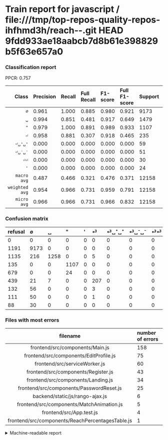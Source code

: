 # Train report for javascript / file:///tmp/top-repos-quality-repos-ihfhmd3h/reach--.git HEAD 9fdd933ae18aabcb7d8b61e398829b5f63e657a0

### Classification report

PPCR: 0.757

| Class | Precision | Recall | Full Recall | F1-score | Full F1-score | Support | Full Support | PPCR |
|------:|:----------|:-------|:------------|:---------|:---------|:--------|:-------------|:-----|
| `∅` | 0.961| 1.000| 0.885| 0.980| 0.921| 9173| 10364| 0.885 |
| `␣` | 0.994| 0.851| 0.481| 0.917| 0.649| 1479| 2614| 0.566 |
| `"` | 0.979| 1.000| 0.891| 0.989| 0.933| 1107| 1242| 0.891 |
| `⏎` | 0.958| 0.881| 0.307| 0.918| 0.465| 235| 674| 0.349 |
| `⏎␣⁺␣⁺` | 0.000| 0.000| 0.000| 0.000| 0.000| 59| 191| 0.309 |
| `⏎␣⁻␣⁻` | 0.000| 0.000| 0.000| 0.000| 0.000| 51| 162| 0.315 |
| `⏎⏎` | 0.000| 0.000| 0.000| 0.000| 0.000| 30| 118| 0.254 |
| `'` | 0.000| 0.000| 0.000| 0.000| 0.000| 24| 703| 0.034 |
| `macro avg` | 0.487| 0.466| 0.321| 0.476| 0.371| 12158| 16068| 0.757 |
| `weighted avg` | 0.954| 0.966| 0.731| 0.959| 0.791| 12158| 16068| 0.757 |
| `micro avg` | 0.966| 0.966| 0.731| 0.966| 0.832| 12158| 16068| 0.757 |

### Confusion matrix

|refusal|  ∅| ␣| "| '| ⏎| ⏎␣⁺␣⁺| ⏎␣⁻␣⁻| ⏎⏎| 
|:---|:---|:---|:---|:---|:---|:---|:---|:---|
|0 |0 |0 |0 |0 |0 |0 |0 |0 |
|1191 |9173 |0 |0 |0 |0 |0 |0 |0 |
|1135 |216 |1258 |0 |0 |5 |0 |0 |0 |
|135 |0 |0 |1107 |0 |0 |0 |0 |0 |
|679 |0 |0 |24 |0 |0 |0 |0 |0 |
|439 |21 |7 |0 |0 |207 |0 |0 |0 |
|132 |56 |0 |0 |0 |3 |0 |0 |0 |
|111 |50 |0 |0 |0 |1 |0 |0 |0 |
|88 |30 |0 |0 |0 |0 |0 |0 |0 |

### Files with most errors

| filename | number of errors|
|:----:|:-----|
| frontend/src/components/Main.js | 158 |
| frontend/src/components/EditProfile.js | 75 |
| frontend/src/serviceWorker.js | 60 |
| frontend/src/components/Register.js | 43 |
| frontend/src/components/Landing.js | 34 |
| frontend/src/components/PasswordReset.js | 25 |
| backend/static/js/rango-ajax.js | 6 |
| frontend/src/components/MatchAnimation.js | 5 |
| frontend/src/App.test.js | 4 |
| frontend/src/components/ReachPercentagesTable.js | 1 |

<details>
    <summary>Machine-readable report</summary>
```json
{
  "cl_report": {"\"": {"f1-score": 0.9892761394101875, "precision": 0.9787798408488063, "recall": 1.0, "support": 1107}, "\u0027": {"f1-score": 0.0, "precision": 0.0, "recall": 0.0, "support": 24}, "macro avg": {"f1-score": 0.47552744637251126, "precision": 0.4865632024581983, "recall": 0.4664282220591832, "support": 12158}, "micro avg": {"f1-score": 0.9660305971376871, "precision": 0.9660305971376871, "recall": 0.9660305971376871, "support": 12158}, "weighted avg": {"f1-score": 0.958806949126815, "precision": 0.9536196754107389, "recall": 0.9660305971376871, "support": 12158}, "\u2205": {"f1-score": 0.9800737218868529, "precision": 0.9609260423213911, "recall": 1.0, "support": 9173}, "\u23ce": {"f1-score": 0.917960088691796, "precision": 0.9583333333333334, "recall": 0.8808510638297873, "support": 235}, "\u23ce\u23ce": {"f1-score": 0.0, "precision": 0.0, "recall": 0.0, "support": 30}, "\u23ce\u2423\u207a\u2423\u207a": {"f1-score": 0.0, "precision": 0.0, "recall": 0.0, "support": 59}, "\u23ce\u2423\u207b\u2423\u207b": {"f1-score": 0.0, "precision": 0.0, "recall": 0.0, "support": 51}, "\u2423": {"f1-score": 0.9169096209912536, "precision": 0.9944664031620554, "recall": 0.8505747126436781, "support": 1479}},
  "cl_report_full": {"\"": {"f1-score": 0.9329962073324904, "precision": 0.9787798408488063, "recall": 0.8913043478260869, "support": 1242}, "\u0027": {"f1-score": 0.0, "precision": 0.0, "recall": 0.0, "support": 703}, "macro avg": {"f1-score": 0.37102900431266495, "precision": 0.4865632024581983, "recall": 0.32059547137938926, "support": 16068}, "micro avg": {"f1-score": 0.832211436264437, "precision": 0.9660305971376871, "recall": 0.7309559372666169, "support": 16068}, "weighted avg": {"f1-score": 0.7914906162836499, "precision": 0.897444231359559, "recall": 0.7309559372666169, "support": 16068}, "\u2205": {"f1-score": 0.921446509291813, "precision": 0.9609260423213911, "recall": 0.8850829795445774, "support": 10364}, "\u23ce": {"f1-score": 0.46516853932584273, "precision": 0.9583333333333334, "recall": 0.30712166172106825, "support": 674}, "\u23ce\u23ce": {"f1-score": 0.0, "precision": 0.0, "recall": 0.0, "support": 118}, "\u23ce\u2423\u207a\u2423\u207a": {"f1-score": 0.0, "precision": 0.0, "recall": 0.0, "support": 191}, "\u23ce\u2423\u207b\u2423\u207b": {"f1-score": 0.0, "precision": 0.0, "recall": 0.0, "support": 162}, "\u2423": {"f1-score": 0.648620778551173, "precision": 0.9944664031620554, "recall": 0.4812547819433818, "support": 2614}},
  "ppcr": 0.7566591984067712
}
```
</details>
